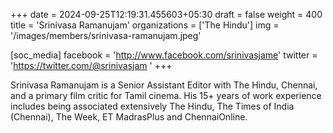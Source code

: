 +++
date = 2024-09-25T12:19:31.455603+05:30
draft = false
weight = 400
title = 'Srinivasa Ramanujam'
organizations = ['The Hindu']
img = '/images/members/srinivasa-ramanujam.jpeg'

[soc_media]
facebook = 'http://www.facebook.com/srinivasjame'
twitter = 'https://twitter.com/@srinivasjam '
+++

Srinivasa Ramanujam is a Senior Assistant Editor with The Hindu, Chennai, and a primary film critic for Tamil cinema. His 15+ years of work experience includes being associated extensively The Hindu, The Times of India (Chennai), The Week, ET MadrasPlus and ChennaiOnline.
